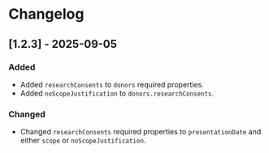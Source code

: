 # Changelog
## [1.2.3] - 2025-09-05
### Added
  - Added `researchConsents` to  `donors` required properties.
  - Added `noScopeJustification` to `donors.researchConsents`.
### Changed
  - Changed `researchConsents` required properties to `presentationDate` and either `scope` or `noScopeJustification`.
